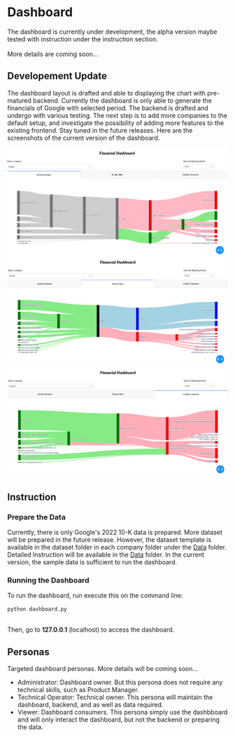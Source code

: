# Dashboard
The dashboard is currently under development, the alpha version maybe tested with instruction under the instruction section.
<br><br>
More details are coming soon...

## Developement Update
The dashboard layout is drafted and able to displaying the chart with pre-matured backend. Currently the dashboard is only able to generate the financials of Google with selected period. The backend is drafted and undergo with various testing. The next step is to add more companies to the default setup, and investigate the possibility of adding more features to the existing frontend. Stay tuned in the future releases. Here are the screenshots of the current version of the dashboard.
<br><br>
<img src=../gallery/income_v002.png>
<img src=../gallery/balance_v002.png>
<img src=../gallery/cashflow_v002.png>

## Instruction
### Prepare the Data
Currently, there is only Google's 2022 10-K data is prepared. More dataset will be prepared in the future release. However, the dataset template is available in the dataset folder in each company folder under the [Data](data) folder. Detailed Instruction will be available in the [Data](data) folder. In the current version, the sample data is sufficient to run the dashboard.

### Running the Dashboard
To run the dashboard, run execute this on the command line:

```
python dashboard.py
```

<br>
Then, go to <b>127.0.0.1</b> (localhost) to access the dashboard.


## Personas
Targeted dashboard personas. More details will be coming soon...
<ul>
	<li>Administrator: Dashboard owner. But this persona does not require any technical skills, such as Product Manager.</li>
	<li>Technical Operator: Technical owner. This persona will maintain the dashboard, backend, and as well as data required.</li>
	<li>Viewer: Dashboard consumers. This persona simply use the dashbboard and will only interact the dashboard, but not the backend or preparing the data.</li>
</ul>
